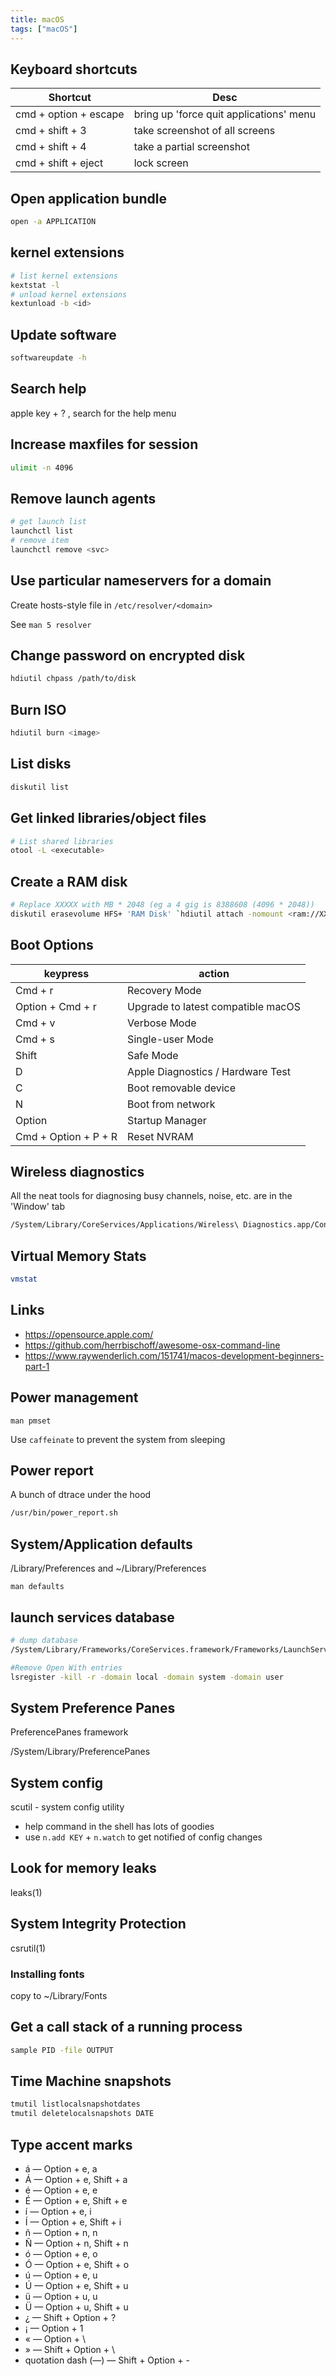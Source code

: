 ```yaml
---
title: macOS
tags: ["macOS"]
---
```


## Keyboard shortcuts

| Shortcut              | Desc                                    |
|-----------------------|-----------------------------------------|
| cmd + option + escape | bring up 'force quit applications' menu |
| cmd + shift + 3       | take screenshot of all screens          |
| cmd + shift + 4       | take a partial screenshot               |
| cmd + shift + eject   | lock screen                             |


Open application bundle
-----------------------
```bash
open -a APPLICATION
```

## kernel extensions
```bash
# list kernel extensions
kextstat -l
# unload kernel extensions
kextunload -b <id>
```

## Update software
```bash
softwareupdate -h
```

## Search help
apple key + ? , search for the help menu

## Increase maxfiles for session
```bash
ulimit -n 4096
```

## Remove launch agents
```bash
# get launch list
launchctl list
# remove item
launchctl remove <svc>
```

## Use particular nameservers for a domain

Create hosts-style file in `/etc/resolver/<domain>`

See `man 5 resolver`

## Change password on encrypted disk
```bash
hdiutil chpass /path/to/disk
```

## Burn ISO
```bash
hdiutil burn <image>
```

## List disks
```bash
diskutil list
```

## Get linked libraries/object files
```bash
# List shared libraries
otool -L <executable>
```
<!---
.. TODO look more into otool's operations
-->

## Create a RAM disk
```bash
# Replace XXXXX with MB * 2048 (eg a 4 gig is 8388608 (4096 * 2048))
diskutil erasevolume HFS+ 'RAM Disk' `hdiutil attach -nomount <ram://XXXXX>`
```

## Boot Options

| keypress             | action                             |
|----------------------|------------------------------------|
| Cmd + r              | Recovery Mode                      |
| Option + Cmd + r     | Upgrade to latest compatible macOS |
| Cmd + v              | Verbose Mode                       |
| Cmd + s              | Single-user Mode                   |
| Shift                | Safe Mode                          |
| D                    | Apple Diagnostics / Hardware Test  |
| C                    | Boot removable device              |
| N                    | Boot from network                  |
| Option               | Startup Manager                    |
| Cmd + Option + P + R | Reset NVRAM                        |

## Wireless diagnostics

All the neat tools for diagnosing busy channels, noise, etc. are in the 'Window' tab

```bash
/System/Library/CoreServices/Applications/Wireless\ Diagnostics.app/Contents/MacOS/Wireless\ Diagnostics
```

## Virtual Memory Stats
```bash
vmstat
```

## Links

* <https://opensource.apple.com/>
* <https://github.com/herrbischoff/awesome-osx-command-line>
* <https://www.raywenderlich.com/151741/macos-development-beginners-part-1>

## Power management

``man pmset``

Use ``caffeinate`` to prevent the system from sleeping

## Power report

A bunch of dtrace under the hood

```bash
/usr/bin/power_report.sh
```

## System/Application defaults

/Library/Preferences and ~/Library/Preferences

``man defaults``

## launch services database
```bash
# dump database
/System/Library/Frameworks/CoreServices.framework/Frameworks/LaunchServices.framework/Support/lsregister -dump

#Remove Open With entries
lsregister -kill -r -domain local -domain system -domain user
```

## System Preference Panes
PreferencePanes framework

/System/Library/PreferencePanes

## System config
scutil - system config utility
- help command in the shell has lots of goodies
- use ``n.add KEY`` + ``n.watch`` to get notified of config changes

## Look for memory leaks
leaks(1)

## System Integrity Protection
csrutil(1)

### Installing fonts
copy to ~/Library/Fonts

## Get a call stack of a running process
```bash
sample PID -file OUTPUT
```

## Time Machine snapshots
```bash
tmutil listlocalsnapshotdates
tmutil deletelocalsnapshots DATE
```

## Type accent marks

* á — Option + e, a
* Á — Option + e, Shift + a
* é — Option + e, e
* É — Option + e, Shift + e
* í — Option + e, i
* Í — Option + e, Shift + i
* ñ — Option + n, n
* Ñ — Option + n, Shift + n
* ó — Option + e, o
* Ó — Option + e, Shift + o
* ú — Option + e, u
* Ú — Option + e, Shift + u
* ü — Option + u, u
* Ü — Option + u, Shift + u
* ¿ — Shift + Option + ?
* ¡ — Option + 1
* « — Option + \
* » — Shift + Option + \
* quotation dash (—) — Shift + Option + -
